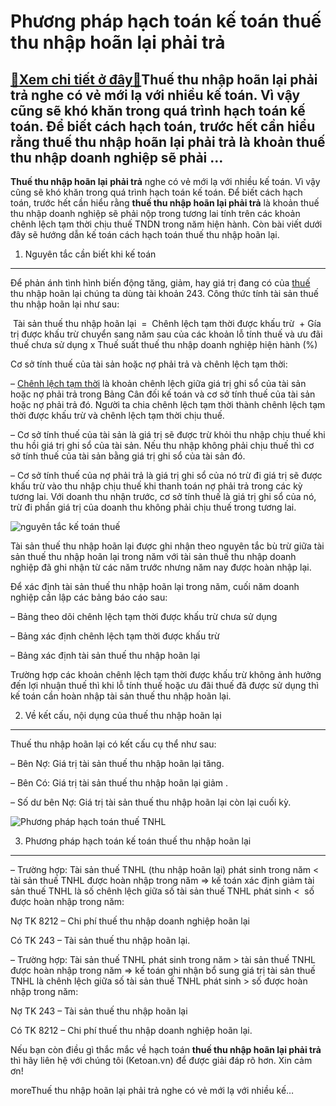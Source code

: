 Phương pháp hạch toán kế toán thuế thu nhập hoãn lại phải trả
=============================================================

[:gift:Xem chi tiết ở đây:gift:](https://hddtvn.com/phuong-phap-hach-toan-ke-toan-thue-thu-nhap-hoan-lai-phai-tra/)Thuế thu nhập hoãn lại phải trả nghe có vẻ mới lạ với nhiều kế toán. Vì vậy cũng sẽ khó khăn trong quá trình hạch toán kế toán. Để biết cách hạch toán, trước hết cần hiểu rằng thuế thu nhập hoãn lại phải trả là khoản thuế thu nhập doanh nghiệp sẽ phải …
-------------------------------------------------------------------------------------------------------------------------------------------------------------------------------------------------------------------------------------------------------------

**Thuế thu nhập hoãn lại** **phải trả** nghe có vẻ mới lạ với nhiều kế toán. Vì vậy cũng sẽ khó khăn trong quá trình hạch toán kế toán. Để biết cách hạch toán, trước hết cần hiểu rằng **thuế thu nhập hoãn lại phải trả** là khoản thuế thu nhập doanh nghiệp sẽ phải nộp trong tương lai tính trên các khoản chênh lệch tạm thời chịu thuế TNDN trong năm hiện hành. Còn bài viết dưới đây sẽ hướng dẫn kế toán cách hạch toán thuế thu nhập hoãn lại.


1. Nguyên tắc cần biết khi kế toán
----------------------------------


Để phản ánh tình hình biến động tăng, giảm, hay giá trị đang có của [thuế](#) thu nhập hoãn lại chúng ta dùng tài khoản 243. Công thức tính tài sản thuế thu nhập hoãn lại như sau:





 Tài sản thuế thu nhập hoãn lại
 =
 Chênh lệch tạm thời được khấu trừ
 +
Gía trị được khấu trừ chuyển sang năm sau của các khoản lỗ tính thuế và ưu đãi thuế chưa sử dụng
x
Thuế suất thuế thu nhập doanh nghiệp hiện hành (%)



Cơ sở tính thuế của tài sản hoặc nợ phải trả và chênh lệch tạm thời:


– [Chênh lệch tạm thời](#) là khoản chênh lệch giữa giá trị ghi sổ của tài sản hoặc nợ phải trả trong Bảng Cân đối kế toán và cơ sở tính thuế của tài sản hoặc nợ phải trả đó. Người ta chia chênh lệch tạm thời thành chênh lệch tạm thời được khấu trừ và chênh lệch tạm thời chịu thuế.


– Cơ sở tính thuế của tài sản là giá trị sẽ được trừ khỏi thu nhập chịu thuế khi thu hồi giá trị ghi sổ của tài sản. Nếu thu nhập không phải chịu thuế thì cơ sở tính thuế của tài sản bằng giá trị ghi sổ của tài sản đó.


– Cơ sở tính thuế của nợ phải trả là giá trị ghi sổ của nó trừ đi giá trị sẽ được khấu trừ vào thu nhập chịu thuế khi thanh toán nợ phải trả trong các kỳ tương lai. Với doanh thu nhận trước, cơ sở tính thuế là giá trị ghi sổ của nó, trừ đi phần giá trị của doanh thu không phải chịu thuế trong tương lai.


![nguyên tắc kế toán thuế](https://hddtvn.com/wp-content/uploads/2021/01/Property-Tax-780x390-1.jpeg)


Tài sản thuế thu nhập hoãn lại được ghi nhận theo nguyên tắc bù trừ giữa tài sản thuế thu nhập hoãn lại trong năm với tài sản thuế thu nhập doanh nghiệp đã ghi nhận từ các năm trước nhưng năm nay được hoàn nhập lại.


Để xác định tài sản thuế thu nhập hoãn lại trong năm, cuối năm doanh nghiệp cần lập các bảng báo cáo sau:


– Bảng theo dõi chênh lệch tạm thời được khấu trừ chưa sử dụng


– Bảng xác định chênh lệch tạm thời được khấu trừ


– Bảng xác định tài sản thuế thu nhập hoãn lại


Trường hợp các khoản chênh lệch tạm thời được khấu trừ không ảnh hưởng đến lợi nhuận thuế thì khi lỗ tính thuế hoặc ưu đãi thuế đã được sử dụng thì kế toán cần hoàn nhập tài sản thuế thu nhập hoãn lại.


2. Về kết cấu, nội dụng của thuế thu nhập hoãn lại
--------------------------------------------------


Thuế thu nhập hoãn lại có kết cấu cụ thể như sau:


– Bên Nợ: Giá trị tài sản thuế thu nhập hoãn lại tăng.


– Bên Có: Giá trị tài sản thuế thu nhập hoãn lại giảm .


– Số dư bên Nợ: Giá trị tài sản thuế thu nhập hoãn lại còn lại cuối kỳ.


![Phương pháp hạch toán thuế TNHL](https://hddtvn.com/wp-content/uploads/2021/01/02-thue-thu-nhap-doanh-nghiep.jpg)


3. Phương pháp hạch toán kế toán thuế thu nhập hoãn lại
-------------------------------------------------------


– Trường hợp: Tài sản thuế TNHL (thu nhập hoãn lại) phát sinh trong năm < tài sản thuế TNHL được hoàn nhập trong năm => kế toán xác định giảm tài sản thuế TNHL là số chênh lệch giữa số tài sản thuế TNHL phát sinh <  số được hoàn nhập trong năm:


Nợ TK 8212 – Chi phí thuế thu nhập doanh nghiệp hoãn lại


Có TK 243 – Tài sản thuế thu nhập hoãn lại.


– Trường hợp: Tài sản thuế TNHL phát sinh trong năm > tài sản thuế TNHL được hoàn nhập trong năm => kế toán ghi nhận bổ sung giá trị tài sản thuế TNHL là chênh lệch giữa số tài sản thuế TNHL phát sinh > số được hoàn nhập trong năm:


Nợ TK 243 – Tài sản thuế thu nhập hoãn lại


Có TK 8212 – Chi phí thuế thu nhập doanh nghiệp hoãn lại.


Nếu bạn còn điều gì thắc mắc về hạch toán **thuế thu nhập hoãn lại phải trả** thì hãy liên hệ với chúng tôi (Ketoan.vn) để được giải đáp rõ hơn. Xin cảm ơn!



moreThuế thu nhập hoãn lại phải trả nghe có vẻ mới lạ với nhiều kế…

